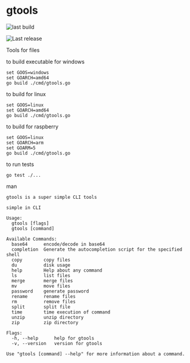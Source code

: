 # gtools

![last build](https://github.com/abarhub/gtools/actions/workflows/tests.yml/badge.svg)

![Last release](https://img.shields.io/github/v/release/abarhub/gtools)


Tools for files

to build executable for windows
```shell
set GOOS=windows
set GOARCH=amd64
go build ./cmd/gtools.go
```

to build for linux
```shell
set GOOS=linux
set GOARCH=amd64
go build ./cmd/gtools.go
```

to build for raspberry
```shell
set GOOS=linux
set GOARCH=arm
set GOARM=5
go build ./cmd/gtools.go
```

to run tests
```shell
go test ./...
```

man
```
gtools is a super simple CLI tools
   
simple in CLI

Usage:
  gtools [flags]
  gtools [command]

Available Commands:
  base64      encode/decode in base64
  completion  Generate the autocompletion script for the specified shell
  copy        copy files
  du          disk usage
  help        Help about any command
  ls          list files
  merge       merge files
  mv          move files
  password    generate password
  rename      rename files
  rm          remove files
  split       split file
  time        time execution of command
  unzip       unzip directory
  zip         zip directory

Flags:
  -h, --help      help for gtools
  -v, --version   version for gtools

Use "gtools [command] --help" for more information about a command.
```
